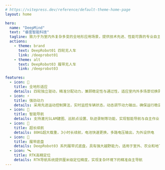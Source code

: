 ```yaml
---
# https://vitepress.dev/reference/default-theme-home-page
layout: home

hero:
  name: "DeepMind"
  text: "睿度智能科技"
  tagline: 致力于为室内外复杂多变的全地形应用场景，提供技术先进、性能可靠的专业自主移动无人车解决方案。
  actions:
    - theme: brand
      text: DeepRobot01 四轮无人车
      link: /deeprobot01
    - theme: alt
      text: DeepRobot03 履带无人车
      link: /deeprobot03

features:
  - icon: 🚀
    title: 全地形适应
    details: 四轮独立驱动，精准分配动力，兼顾稳定性与通过性，适应室内外多场景切换需求
  - icon: ⚡️
    title: 强劲动力
    details: 采用先进运动控制算法，实时监控车辆状态，动态调节动力输出，确保运行稳定性
  - icon: 🧠
    title: 智能导航
    details: 支持激光SLAM建图、巡航点设置、轨迹录制等功能，实现智能导航与自主作业
  - icon: 🔋
    title: 超长续航
    details: 80KG超大载重，3小时长续航，电池快速更换，多路电压输出，为外设供电
  - icon: 🚜
    title: 履带底盘
    details: DeepRobot03 系列履带式底盘，具有强大越野能力，适用于室外、农业和地下坑道等场景
  - icon: 🛰️
    title: RTK高精定位
    details: RTK导航系统提供厘米级定位精度，实现复杂环境下的精准自主导航
---
```


